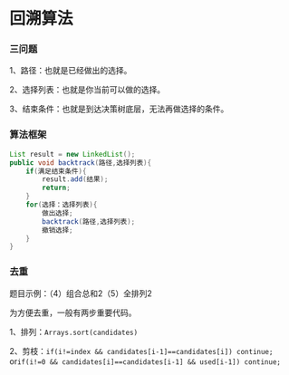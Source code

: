 # 回溯算法

### 三问题

1、路径：也就是已经做出的选择。

2、选择列表：也就是你当前可以做的选择。

3、结束条件：也就是到达决策树底层，无法再做选择的条件。



### 算法框架

```java
List result = new LinkedList();
public void backtrack(路径,选择列表){
    if(满足结束条件){
        result.add(结果);
        return;
    }
    for(选择：选择列表){
        做出选择;
        backtrack(路径,选择列表);
        撤销选择;
    }
}
```





### 去重

题目示例：（4）组合总和2（5）全排列2

为方便去重，一般有两步重要代码。

1、排列：`Arrays.sort(candidates)`

2、剪枝：`if(i!=index && candidates[i-1]==candidates[i]) continue; `or`if(i!=0 && candidates[i]==candidates[i-1] && used[i-1]) continue;`